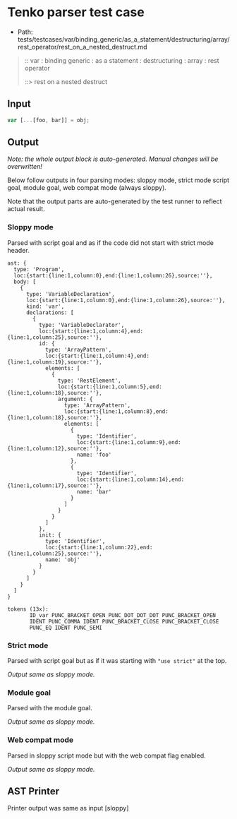 # Tenko parser test case

- Path: tests/testcases/var/binding_generic/as_a_statement/destructuring/array/rest_operator/rest_on_a_nested_destruct.md

> :: var : binding generic : as a statement : destructuring : array : rest operator
>
> ::> rest on a nested destruct

## Input

`````js
var [...[foo, bar]] = obj;
`````

## Output

_Note: the whole output block is auto-generated. Manual changes will be overwritten!_

Below follow outputs in four parsing modes: sloppy mode, strict mode script goal, module goal, web compat mode (always sloppy).

Note that the output parts are auto-generated by the test runner to reflect actual result.

### Sloppy mode

Parsed with script goal and as if the code did not start with strict mode header.

`````
ast: {
  type: 'Program',
  loc:{start:{line:1,column:0},end:{line:1,column:26},source:''},
  body: [
    {
      type: 'VariableDeclaration',
      loc:{start:{line:1,column:0},end:{line:1,column:26},source:''},
      kind: 'var',
      declarations: [
        {
          type: 'VariableDeclarator',
          loc:{start:{line:1,column:4},end:{line:1,column:25},source:''},
          id: {
            type: 'ArrayPattern',
            loc:{start:{line:1,column:4},end:{line:1,column:19},source:''},
            elements: [
              {
                type: 'RestElement',
                loc:{start:{line:1,column:5},end:{line:1,column:18},source:''},
                argument: {
                  type: 'ArrayPattern',
                  loc:{start:{line:1,column:8},end:{line:1,column:18},source:''},
                  elements: [
                    {
                      type: 'Identifier',
                      loc:{start:{line:1,column:9},end:{line:1,column:12},source:''},
                      name: 'foo'
                    },
                    {
                      type: 'Identifier',
                      loc:{start:{line:1,column:14},end:{line:1,column:17},source:''},
                      name: 'bar'
                    }
                  ]
                }
              }
            ]
          },
          init: {
            type: 'Identifier',
            loc:{start:{line:1,column:22},end:{line:1,column:25},source:''},
            name: 'obj'
          }
        }
      ]
    }
  ]
}

tokens (13x):
       ID_var PUNC_BRACKET_OPEN PUNC_DOT_DOT_DOT PUNC_BRACKET_OPEN
       IDENT PUNC_COMMA IDENT PUNC_BRACKET_CLOSE PUNC_BRACKET_CLOSE
       PUNC_EQ IDENT PUNC_SEMI
`````

### Strict mode

Parsed with script goal but as if it was starting with `"use strict"` at the top.

_Output same as sloppy mode._

### Module goal

Parsed with the module goal.

_Output same as sloppy mode._

### Web compat mode

Parsed in sloppy script mode but with the web compat flag enabled.

_Output same as sloppy mode._

## AST Printer

Printer output was same as input [sloppy]

